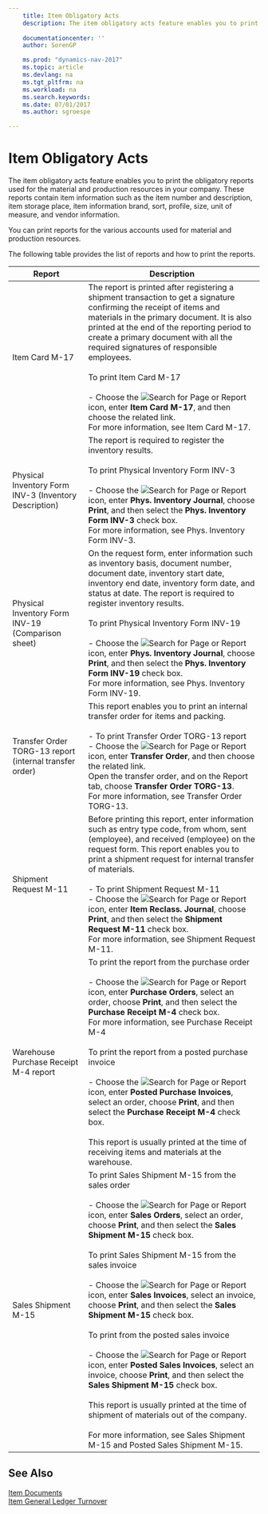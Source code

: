 ```yaml
---
    title: Item Obligatory Acts 
    description: The item obligatory acts feature enables you to print the obligatory reports used for the material and production resources in your company. These reports contain item information such as the item number and description, item storage place, item information brand, sort, profile, size, unit of measure, and vendor information.
    
    documentationcenter: ''
    author: SorenGP

    ms.prod: "dynamics-nav-2017"
    ms.topic: article
    ms.devlang: na
    ms.tgt_pltfrm: na
    ms.workload: na
    ms.search.keywords:
    ms.date: 07/01/2017
    ms.author: sgroespe

---
```

# Item Obligatory Acts
The item obligatory acts feature enables you to print the obligatory reports used for the material and production resources in your company. These reports contain item information such as the item number and description, item storage place, item information brand, sort, profile, size, unit of measure, and vendor information.  
  
 You can print reports for the various accounts used for material and production resources.  
  
 The following table provides the list of reports and how to print the reports.  
  
|Report|Description|  
|------------|-----------------|  
|Item Card M-17|The report is printed after registering a shipment transaction to get a signature confirming the receipt of items and materials in the primary document. It is also printed at the end of the reporting period to create a primary document with all the required signatures of responsible employees.<br /><br /> To print Item Card M-17<br /><br /> -   Choose the ![Search for Page or Report](media/ui-search/search_small.png "Search for Page or Report icon") icon, enter **Item Card M-17**, and then choose the related link.<br />     For more information, see Item Card M-17.|  
|Physical Inventory Form INV-3 (Inventory Description)|The report is required to register the inventory results.<br /><br /> To print Physical Inventory Form INV-3<br /><br /> -   Choose the ![Search for Page or Report](media/ui-search/search_small.png "Search for Page or Report icon") icon, enter **Phys. Inventory Journal**, choose **Print**, and then select the **Phys. Inventory Form INV-3** check box.<br />     For more information, see Phys. Inventory Form INV-3.|  
|Physical Inventory Form INV-19 (Comparison sheet)|On the request form, enter information such as inventory basis, document number, document date, inventory start date, inventory end date, inventory form date, and status at date. The report is required to register inventory results.<br /><br /> To print Physical Inventory Form INV-19<br /><br /> -   Choose the ![Search for Page or Report](media/ui-search/search_small.png "Search for Page or Report icon") icon, enter **Phys. Inventory Journal**, choose **Print**, and then select the **Phys. Inventory Form INV-19** check box.<br />     For more information, see Phys. Inventory Form INV-19.|  
|Transfer Order TORG-13 report (internal transfer order)|This report enables you to print an internal transfer order for items and packing.<br /><br /> -   To print Transfer Order TORG-13 report<br />-   Choose the ![Search for Page or Report](media/ui-search/search_small.png "Search for Page or Report icon") icon, enter **Transfer Order**, and then choose the related link.<br />     Open the transfer order, and on the Report tab, choose **Transfer Order TORG-13**.<br />     For more information, see Transfer Order TORG-13.|  
|Shipment Request M-11|Before printing this report, enter information such as entry type code, from whom, sent (employee), and received (employee) on the request form. This report enables you to print a shipment request for internal transfer of materials.<br /><br /> -   To print Shipment Request M-11<br />-   Choose the ![Search for Page or Report](media/ui-search/search_small.png "Search for Page or Report icon") icon, enter **Item Reclass. Journal**, choose **Print**, and then select the **Shipment Request M-11** check box.<br />     For more information, see Shipment Request M-11.|  
|Warehouse Purchase Receipt М-4 report|To print the report from the purchase order<br /><br /> -   Choose the ![Search for Page or Report](media/ui-search/search_small.png "Search for Page or Report icon") icon, enter **Purchase Orders**, select an order, choose **Print**, and then select the **Purchase Receipt M-4** check box.<br />     For more information, see Purchase Receipt M-4<br /><br /> To print the report from a posted purchase invoice<br /><br /> -   Choose the ![Search for Page or Report](media/ui-search/search_small.png "Search for Page or Report icon") icon, enter **Posted Purchase Invoices**, select an order, choose **Print**, and then select the **Purchase Receipt M-4** check box.<br /><br /> This report is usually printed at the time of receiving items and materials at the warehouse.|  
|Sales Shipment M-15|To print Sales Shipment M-15 from the sales order<br /><br /> -   Choose the ![Search for Page or Report](media/ui-search/search_small.png "Search for Page or Report icon") icon, enter **Sales Orders**, select an order, choose **Print**, and then select the **Sales Shipment M-15** check box.<br /><br /> To print Sales Shipment M-15 from the sales invoice<br /><br /> -   Choose the ![Search for Page or Report](media/ui-search/search_small.png "Search for Page or Report icon") icon, enter **Sales Invoices**, select an invoice, choose **Print**, and then select the **Sales Shipment M-15** check box.<br /><br /> To print from the posted sales invoice<br /><br /> -   Choose the ![Search for Page or Report](media/ui-search/search_small.png "Search for Page or Report icon") icon, enter **Posted Sales Invoices**, select an invoice, choose **Print**, and then select the **Sales Shipment M-15** check box.<br /><br /> This report is usually printed at the time of shipment of materials out of the company.<br /><br /> For more information, see Sales Shipment M-15 and Posted Sales Shipment M-15.|  
  
## See Also  
 [Item Documents](item-documents.md)   
 [Item General Ledger Turnover](item-general-ledger-turnover.md)